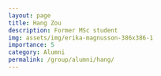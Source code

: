 ```yaml
---
layout: page
title: Hang Zou
description: Former MSc student
img: assets/img/erika-magnusson-386x386-1
importance: 5
category: Alumni 
permalink: /group/alumni/hang/
---
```


